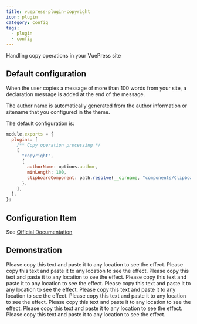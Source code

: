 ```yaml
---
title: vuepress-plugin-copyright
icon: plugin
category: config
tags:
  - plugin
  - config
---
```


Handling copy operations in your VuePress site

<!-- more -->

## Default configuration

When the user copies a message of more than 100 words from your site, a declaration message is added at the end of the message.

The author name is automatically generated from the author information or sitename that you configured in the theme.

The default configuration is:

```js {4-11}
module.exports = {
  plugins: [
    /** Copy operation processing */
    [
      "copyright",
      {
        authorName: options.author,
        minLength: 100,
        clipboardComponent: path.resolve(__dirname, "components/Clipboard.vue"),
      },
    ],
  ],
};
```

## Configuration Item

See [Official Documentation](https://vuepress.github.io/en/plugins/copyright/#Configs)

## Demonstration

Please copy this text and paste it to any location to see the effect. Please copy this text and paste it to any location to see the effect. Please copy this text and paste it to any location to see the effect. Please copy this text and paste it to any location to see the effect. Please copy this text and paste it to any location to see the effect. Please copy this text and paste it to any location to see the effect. Please copy this text and paste it to any location to see the effect. Please copy this text and paste it to any location to see the effect. Please copy this text and paste it to any location to see the effect. Please copy this text and paste it to any location to see the effect.

